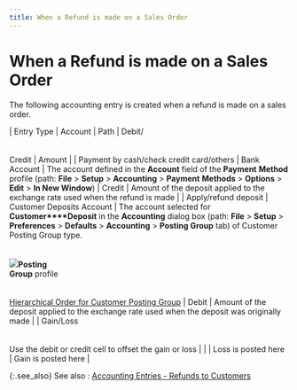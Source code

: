 ```yaml
---
title: When a Refund is made on a Sales Order
---
```


# When a Refund is made on a Sales Order


The following accounting entry is created when a refund is made on a  sales order.


| Entry Type | Account | Path | Debit/<br/><br/><br/>Credit | Amount |
| Payment by cash/check credit card/others | Bank Account | The account defined in the **Account**  field of the **Payment** **Method**  profile (path: **File** > **Setup** > **Accounting**  > **Payment** **Methods**  > **Options** > **Edit**  > **In New Window**) | Credit | Amount of the deposit applied to the exchange rate used  when the refund is made |
| Apply/refund deposit | Customer Deposits Account | The account selected for **Customer****Deposit** in the **Accounting**  dialog box (path: **File** > **Setup** > **Preferences**  > **Defaults** > **Accounting**  > **Posting Group** tab) of Customer  Posting Group type.<br/><br/><br/>![]({{site.sp_baseurl}}/img/lens.gif)**Posting <br/> Group** profile<br/><br/><br/>[Hierarchical  Order for Customer Posting Group]({{site.bp_chm}}/misc/hierarchical_order_for_customer_posting_group_doc_flow_control_misc_other2_tab.html) | Debit | Amount of the deposit applied to the exchange rate used  when the deposit was originally made |
| Gain/Loss<br/><br/><br/>Use the debit or credit cell to offset the gain or loss |  |  | Loss is posted here | Gain is posted here |



{:.see_also}
See also
: [Accounting  Entries - Refunds to Customers]({{site.sp_baseurl}}/sales-docs/sales-orders/so-proc/pmts-refunds/refunds-on-so/accounting_entries_refunds_to_customers.html)
